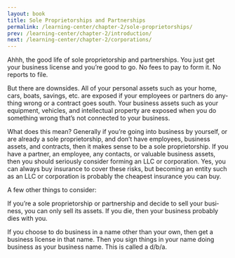 ```yaml
---
layout: book
title: Sole Proprietorships and Partnerships
permalink: /learning-center/chapter-2/sole-proprietorships/
prev: /learning-center/chapter-2/introduction/
next: /learning-center/chapter-2/corporations/
---
```


Ahhh, the good life of sole pro­pri­etor­ship and part­ner­ships. You just get your busi­ness license and you’re good to go. No fees to pay to form it. No reports to file.

But there are down­sides. All of your per­sonal assets such as your home, cars, boats, sav­ings, etc. are exposed if your employ­ees or part­ners do any­thing wrong or a con­tract goes south. Your busi­ness assets such as your equip­ment, vehi­cles, and intel­lec­tual prop­erty are exposed when you do some­thing wrong that’s not con­nected to your business.

What does this mean? Gen­er­ally if you’re going into busi­ness by your­self, or are already a sole pro­pri­etor­ship, and don’t have employ­ees, busi­ness assets, and con­tracts, then it makes sense to be a sole pro­pri­etor­ship. If you have a part­ner, an employee, any con­tacts, or valu­able busi­ness assets, then you should seri­ously con­sider form­ing an LLC or cor­po­ra­tion. Yes, you can always buy insur­ance to cover these risks, but becom­ing an entity such as an LLC or cor­po­ra­tion is prob­a­bly the cheap­est insur­ance you can buy.

A few other things to consider:

If you’re a sole pro­pri­etor­ship or part­ner­ship and decide to sell your busi­ness, you can only sell its assets. If you die, then your busi­ness prob­a­bly dies with you.

If you choose to do busi­ness in a name other than your own, then get a busi­ness license in that name. Then you sign things in your name doing busi­ness as your busi­ness name. This is called a d/b/a.